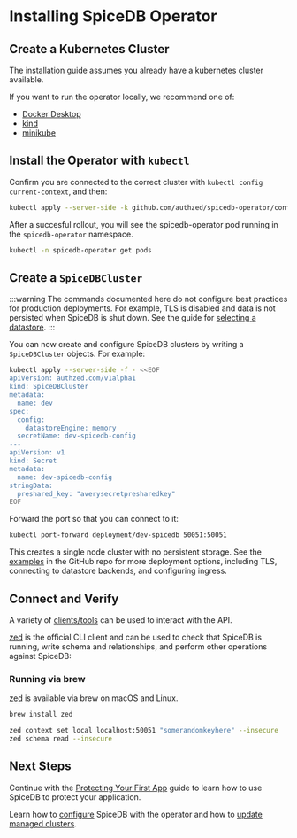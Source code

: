# Installing SpiceDB Operator

## Create a Kubernetes Cluster

The installation guide assumes you already have a kubernetes cluster available.

If you want to run the operator locally, we recommend one of:

- [Docker Desktop](https://www.docker.com/products/docker-desktop/)
- [kind](https://kind.sigs.k8s.io)
- [minikube](https://minikube.sigs.k8s.io)

## Install the Operator with `kubectl`

Confirm you are connected to the correct cluster with `kubectl config current-context`, and then:

```sh
kubectl apply --server-side -k github.com/authzed/spicedb-operator/config
```

After a succesful rollout, you will see the spicedb-operator pod running in the `spicedb-operator` namespace.

```sh
kubectl -n spicedb-operator get pods
```

## Create a `SpiceDBCluster`

:::warning
The commands documented here do not configure best practices for production deployments.
For example, TLS is disabled and data is not persisted when SpiceDB is shut down.
See the guide for [selecting a datastore].
:::

[selecting a datastore]: /spicedb/selecting-a-datastore

You can now create and configure SpiceDB clusters by writing a `SpiceDBCluster` objects.
For example:

```sh
kubectl apply --server-side -f - <<EOF
apiVersion: authzed.com/v1alpha1
kind: SpiceDBCluster
metadata:
  name: dev
spec:
  config:
    datastoreEngine: memory 
  secretName: dev-spicedb-config
---
apiVersion: v1
kind: Secret
metadata:
  name: dev-spicedb-config
stringData:
  preshared_key: "averysecretpresharedkey" 
EOF
```

Forward the port so that you can connect to it:

```sh
kubectl port-forward deployment/dev-spicedb 50051:50051
```

This creates a single node cluster with no persistent storage.
See the [examples] in the GitHub repo for more deployment options, including TLS, connecting to datastore backends, and configuring ingress.

[examples]: https://github.com/authzed/spicedb-operator/tree/main/examples

## Connect and Verify

A variety of [clients/tools] can be used to interact with the API.

[zed] is the official CLI client and can be used to check that SpiceDB is running, write schema and relationships, and perform other operations against SpiceDB:

[clients/tools]: /reference/clients
[zed]: https://github.com/authzed/zed

### Running via brew

[zed] is available via brew on macOS and Linux.

```sh
brew install zed
```

```sh
zed context set local localhost:50051 "somerandomkeyhere" --insecure
zed schema read --insecure
```

## Next Steps

Continue with the [Protecting Your First App] guide to learn how to use SpiceDB to protect your application.

Learn how to [configure] SpiceDB with the operator and how to [update managed clusters].

[Protecting Your First App]: /guides/first-app
[configure]: /operator/configuration
[update managed clusters]: /operator/updating
